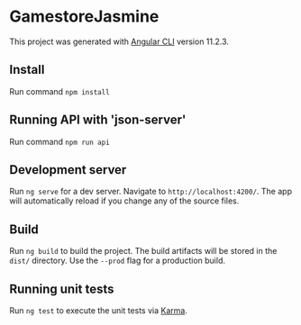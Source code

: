 # GamestoreJasmine

This project was generated with [Angular CLI](https://github.com/angular/angular-cli) version 11.2.3.

## Install
Run command `npm install`

## Running API with 'json-server'
Run command `npm run api`

## Development server
Run `ng serve` for a dev server. Navigate to `http://localhost:4200/`. The app will automatically reload if you change any of the source files.

## Build
Run `ng build` to build the project. The build artifacts will be stored in the `dist/` directory. Use the `--prod` flag for a production build.

## Running unit tests
Run `ng test` to execute the unit tests via [Karma](https://karma-runner.github.io).
